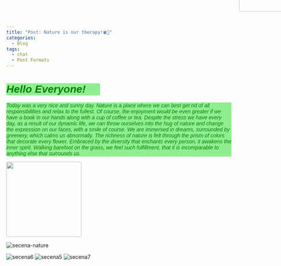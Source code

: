 ```yaml
---
title: "Post: Nature is our therapy!🍀🌳"
categories:
  - Blog
tags:
  - chat
  - Post Formats
---
```


<!DOCTYPE html>
<html lang="en">
<head>
    <meta charset="UTF-8">
    <title>Title</title>
    <meta name="keywords" content="" />
    <meta name="description" content="" />
    <meta http-equiv="content-type" content="text/html; charset=utf-8" />
    <title>Uncovered by FCSE</title>
    <link href='https://fonts.googleapis.com/css?family=Oswald:400,300' rel='stylesheet' type='text/css' />
    <link href='https://fonts.googleapis.com/css?family=Abel%7CSatisfy' rel='stylesheet' type='text/css' />
</head>
<body>
  <h1 style="font-family: satisfy, Arial, serif; font-style: italic;background-color: lightgreen;color: green; text-transform: capitalize;
             border-radius: 3px; width: 250px"> Hello everyone!💚 </h1>
   <p style="font-family: satisfy, Arial, serif; font-style: italic;background-color: lightgreen;color: green;
        border-radius: 3px; width: 600px">
     Today was a very nice and sunny day. Nature is a place where we can best get rid of all responsibilities and relax to the fullest. 
Of course, the enjoyment would be even greater if we have a book in our hands along with a cup of coffee or tea. Despite the stress we have every day, 
as a result of our dynamic life, we can throw ourselves into the hug of nature and change the expression on our faces, with a smile of course. 
We are immersed in dreams, surrounded by greenery, which calms us abnormally. The richness of nature is felt through the prism of colors that decorate every flower. 
Embraced by the diversity that enchants every person, it awakens the inner spirit. Walking barefoot on the grass, we feel such fulfillment, that it is incomparable 
to anything else that surrounds us. 
  </p>
  <img src="https://user-images.githubusercontent.com/61246403/123977906-b266e200-d9bf-11eb-8cdb-15c8ae16ebae.JPG" style="border-radius: 3px;margin-left: 620px;margin-top: -600px" height="200px" width="200px">
  <img src="https://user-images.githubusercontent.com/61246403/123977906-b266e200-d9bf-11eb-8cdb-15c8ae16ebae.JPG" style="border-radius: 3px; height="200px" width="200px">
  
</body>
</html>


![secena-nature](https://user-images.githubusercontent.com/61246403/123977906-b266e200-d9bf-11eb-8cdb-15c8ae16ebae.JPG)

![secena6](https://user-images.githubusercontent.com/61246403/123482821-14ad9480-d606-11eb-8124-34155e3778cc.jpg)
![secena5](https://user-images.githubusercontent.com/61246403/123482833-1a0adf00-d606-11eb-9fb6-fa24c5738823.jpg)
![secena7](https://user-images.githubusercontent.com/61246403/123482839-1d05cf80-d606-11eb-8832-64549990dfc0.jpg)


